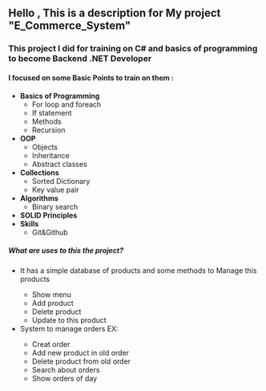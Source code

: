 <h2>Hello , This is a description for My project "E_Commerce_System"</h2>
<h3>This project I did for training on C# and basics of programming to become Backend .NET Developer</h3>
<h4>I focused on some Basic Points to train on them : </h4>
<ul>
  <li>
    <b>Basics of Programming</b>
    <ul>
      <li>For loop and foreach</li>
      <li>If statement</li>
      <li>Methods</li>
      <li>Recursion</li>
    </ul>
  </li>
  <li>
    <b>OOP</b>
    <ul>
      <li>Objects</li>
      <li>Inheritance</li>
      <li>Abstract classes</li>
    </ul>
  </li>
  <li>
    <b>Collections </b>
    <ul>
      <li>Sorted Dictionary</li>
      <li>Key value pair</li>
    </ul>
  </li>
  <li>
    <b>Algorithms</b>
    <ul><li>Binary search</li></ul>
  </li>
  <li>
    <b>SOLID Principles</b>
  </li>
  <li>
    <b>Skills</b>
    <ul><li>Git&Github</li></ul>
  </li>
</ul>
<h5>What are uses to this the project? </h5>
<ul>
  <li>It has a simple database of products and some methods to Manage this products</li>
  <ul>
    <li>Show menu</li>
    <li>Add product</li>
    <li>Delete product</li>
    <li>Update to this product</li>
  </ul>
  <li>System to manage orders EX:</li>
  <ul>
    <li>Creat order</li>
    <li>Add new product in old order</li>
    <li>Delete product from old order</li>
    <li>Search about orders</li>
    <li>Show orders of day</li>
  </ul>
</ul>
